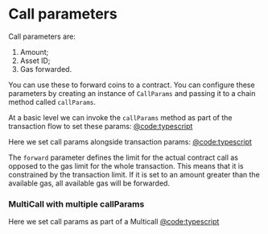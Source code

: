 # Call parameters

Call parameters are:

1. Amount;
2. Asset ID;
3. Gas forwarded.

You can use these to forward coins to a contract. You can configure these parameters by creating an instance of `CallParams` and passing it to a chain method called `callParams`.

At a basic level we can invoke the `callParams` method as part of the transaction flow to set these params:
[@code:typescript](./packages/fuel-gauge/src/call-test-contract.test.ts#typedoc:Contract-call-params)

Here we set call params alongside transaction params:
[@code:typescript](./packages/fuel-gauge/src/contract.test.ts#typedoc:Contract-call-params-with-tx-params)

The `forward` parameter defines the limit for the actual contract call as opposed to the gas limit for the whole transaction. This means that it is constrained by the transaction limit. If it is set to an amount greater than the available gas, all available gas will be forwarded.

### MultiCall with multiple callParams

Here we set call params as part of a Multicall
[@code:typescript](./packages/fuel-gauge/src/contract.test.ts#typedoc:ontract-call-params-with-multicall)
